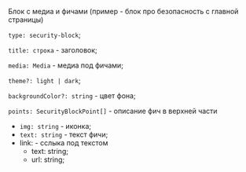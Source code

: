 Блок с медиа и фичами (пример - блок про безопасность с главной страницы)

`type: security-block`;

`title: строка` - заголовок;

`media: Media` - медиа под фичами;

`theme?: light | dark`;

`backgroundColor?: string` - цвет фона;

`points: SecurityBlockPoint[]` - описание фич в верхней части

- `img: string` - иконка;
- `text: string` - текст фичи;
- link: - сслыка под текстом
  - text: string;
  - url: string;
